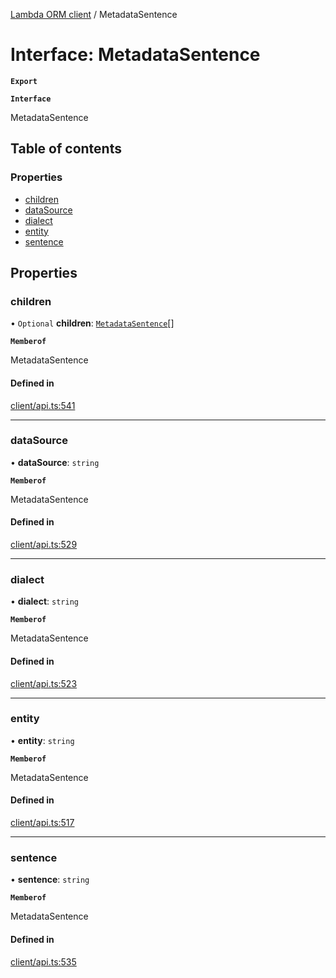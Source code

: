 [Lambda ORM client](../README.md) / MetadataSentence

# Interface: MetadataSentence

**`Export`**

**`Interface`**

MetadataSentence

## Table of contents

### Properties

- [children](MetadataSentence.md#children)
- [dataSource](MetadataSentence.md#datasource)
- [dialect](MetadataSentence.md#dialect)
- [entity](MetadataSentence.md#entity)
- [sentence](MetadataSentence.md#sentence)

## Properties

### children

• `Optional` **children**: [`MetadataSentence`](MetadataSentence.md)[]

**`Memberof`**

MetadataSentence

#### Defined in

[client/api.ts:541](https://github.com/FlavioLionelRita/lambdaorm-client-node/blob/b17abbe/src/lib/client/api.ts#L541)

___

### dataSource

• **dataSource**: `string`

**`Memberof`**

MetadataSentence

#### Defined in

[client/api.ts:529](https://github.com/FlavioLionelRita/lambdaorm-client-node/blob/b17abbe/src/lib/client/api.ts#L529)

___

### dialect

• **dialect**: `string`

**`Memberof`**

MetadataSentence

#### Defined in

[client/api.ts:523](https://github.com/FlavioLionelRita/lambdaorm-client-node/blob/b17abbe/src/lib/client/api.ts#L523)

___

### entity

• **entity**: `string`

**`Memberof`**

MetadataSentence

#### Defined in

[client/api.ts:517](https://github.com/FlavioLionelRita/lambdaorm-client-node/blob/b17abbe/src/lib/client/api.ts#L517)

___

### sentence

• **sentence**: `string`

**`Memberof`**

MetadataSentence

#### Defined in

[client/api.ts:535](https://github.com/FlavioLionelRita/lambdaorm-client-node/blob/b17abbe/src/lib/client/api.ts#L535)
